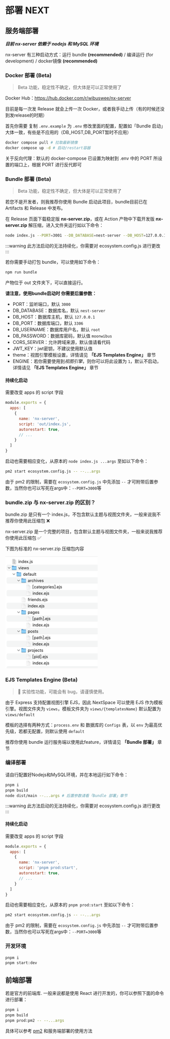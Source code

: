 # 部署 NEXT

## 服务端部署

**_目前 nx-server 依赖于 nodejs 和 MySQL 环境_**

nx-server 有三种启动方式：运行 bundle **(recommended)** / 编译运行 (for development) / docker镜像 **(recommended)**

### Docker 部署  (Beta)

> Beta 功能，稳定性不确定，但大体是可以正常使用了

Docker Hub：https://hub.docker.com/r/wibuswee/nx-server

目前是每一次发 Release 就会上传一次 Docker，或者我手动上传（有的时候还没到发release的时期）

首先你需要 复制 `.env.example` 为 `.env` 修改里面的配置，配置如「Bundle 启动」大体一致，有些是不应用的（DB_HOST,DB_PORT暂时不应用）

```bash
docker compose pull # 拉取最新镜像
docker compose up -d # 启动/restart容器
```

关于反向代理：默认的 docker-compose 已设置为映射到 .env 中的 PORT 所设置的端口上，根据 PORT 进行反代即可

### Bundle 部署 (Beta)

> Beta 功能，稳定性不确定，但大体是可以正常使用了

若您不是开发者，则我推荐你使用 Bundle 启动此项目，bundle目前已在 Artifacts 和 Release 中发布。

在 Release 页面下载稳定版 **nx-server.zip**，或在 Action 产物中下载开发版 **nx-server.zip** 解压缩，进入文件夹运行如以下命令：

```bash
node index.js --PORT=3001 --DB_DATABASE=nest-server --DB_HOST=127.0.0.1 --DB_PORT=3306 --DB_USERNAME=root --DB_PASSWORD=moonwibus
```

:::warning
此方法启动的无法持续化，你需要对 ecosystem.config.js 进行更改
:::

若你需要手动打包 bundle，可以使用如下命令：

```bash
npm run bundle
```

产物位于 out 文件夹下，可以直接运行。

**请注意，使用bundle启动时 你需要后置参数：**

- PORT：监听端口，默认 `3000`
- DB_DATABASE：数据库名，默认 `nest-server`
- DB_HOST：数据库主机，默认 `127.0.0.1`
- DB_PORT：数据库端口，默认 `3306`
- DB_USERNAME：数据库用户名，默认 `root`
- DB_PASSWORD：数据库密码，默认值 `moonwibus`
- CORS_SERVER：允许跨域来源，默认值请看代码
- JWT_KEY：jwt密钥，不建议使用默认值
- theme：视图引擎模板设置，详情请见 **「EJS Templates Engine」** 章节
- ENGINE：若你需要使用到*视图引擎*，则你可以将此设置为 `1`，默认不启动，详情请见 **「EJS Templates Engine」** 章节


#### 持续化启动

需要改变 apps 的 script 字段

```js {5}
module.exports = {
  apps: [
    {
      name: 'nx-server',
      script: 'out/index.js',
      autorestart: true,
      // ...
    }
  ]
}
```

启动也需要相应变化，从原本的 `node index.js ...args` 至如以下命令：

```bash
pm2 start ecosystem.config.js -- --...args
```

由于 pm2 的限制，需要在 `ecosystem.config.js` 中先添加 `--` 才可附带后置参数，当然你也可以写死在args中：`--PORT=3000`等


<!-- - MAIL_SERVER：邮箱服务器（有可能后期会移入后台进行设置）
- MAIL_PORT：邮箱端口号（有可能后期会移入后台进行设置）
- MAIL_ADD：邮箱地址（有可能后期会移入后台进行设置）
- MAIL_PASS：邮箱密码（有可能后期会移入后台进行设置） -->

### bundle.zip 与 nx-server.zip 的区别？

bundle.zip 是只有一个 index.js，不包含默认主题与视图文件夹，一般来说我不推荐你使用此压缩包 ❌

nx-server.zip 是一个完整的项目，包含默认主题与视图文件夹，一般来说我推荐你使用此压缩包 ✅

下图为标准的 nx-server.zip 压缩包内容

<img src="/img/ejs_feat.png" style="zoom: 50%" alt="ejs_feat">

### EJS Templates Engine (Beta)

> 🧪 实验性功能，可能会有 bug，请谨慎使用。

由于 Express 支持配置视图引擎 EJS，因此 NextSpace 可以使用 EJS 作为模板引擎。视图文件夹为 `views`，模板文件夹为 `views/{templatesName}` 默认配置为 `views/default`

模板的选择有两种方式：`process.env` 和 数据库的 `Configs` 表，以 `env` 为最高优先级，若都无配置，则默认使用 `default`

推荐你使用 bundle 运行服务端以使用此feature，详情请见 **「Bundle 部署」** 章节

### 编译部署

请自行配置好Nodejs和MySQL环境，并在本地运行如下命令：

```bash
pnpm i
pnpm build
node dist/main --...args # 后置参数请看「Bundle 部署」章节
```

:::warning
此方法启动的无法持续化，你需要对 ecosystem.config.js 进行更改
:::

#### 持续化启动

需要改变 apps 的 script 字段

```js {5}
module.exports = {
  apps: [
    {
      name: 'nx-server',
      script: 'pnpm prod:start',
      autorestart: true,
      // ...
    }
  ]
}
```

启动也需要相应变化，从原本的 `pnpm prod:start` 至如以下命令：

```bash
pm2 start ecosystem.config.js -- --...args
```

由于 pm2 的限制，需要在 `ecosystem.config.js` 中先添加 `--` 才可附带后置参数，当然你也可以写死在args中：`--PORT=3000`等

### 开发环境

```bash
pnpm i
pnpm start:dev
```

## 前端部署

若是官方的前端库. 一般来说都是使用 React 进行开发的，你可以参照下面的命令进行部署：

```bash
pnpm i
pnpm build
pnpm prod:pm2 -- --...args
```

具体可以参考 [pm2](https://pm2.keymetrics.io/docs/usage/quick-start/) 和服务端部署的使用方法
